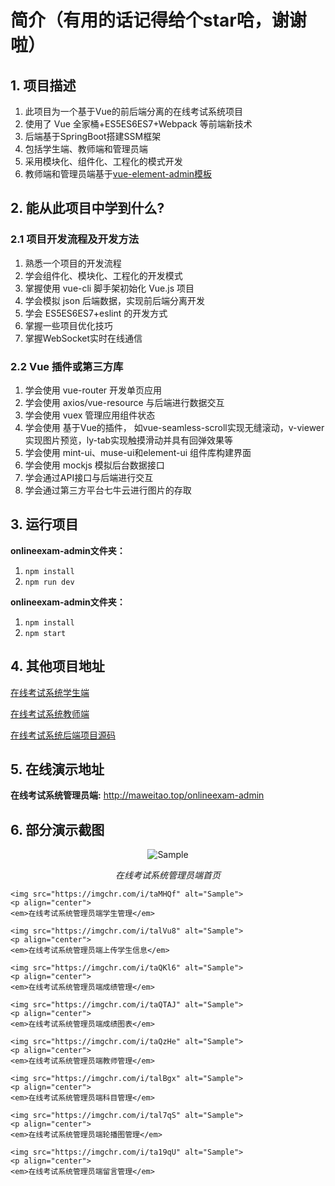 # 简介（有用的话记得给个star哈，谢谢啦）

## 1. 项目描述

1. 此项目为一个基于Vue的前后端分离的在线考试系统项目
2. 使用了 Vue 全家桶+ES5ES6ES7+Webpack 等前端新技术 
3. 后端基于SpringBoot搭建SSM框架
4. 包括学生端、教师端和管理员端 
5. 采用模块化、组件化、工程化的模式开发
6. 教师端和管理员端基于[vue-element-admin模板](https://github.com/PanJiaChen/vue-element-admin)

## 2. 能从此项目中学到什么? 

### 2.1 项目开发流程及开发方法 

1. 熟悉一个项目的开发流程
2. 学会组件化、模块化、工程化的开发模式 
3. 掌握使用 vue-cli 脚手架初始化 Vue.js 项目
4. 学会模拟 json 后端数据，实现前后端分离开发 
5. 学会 ES5ES6ES7+eslint 的开发方式 
6. 掌握一些项目优化技巧 
7. 掌握WebSocket实时在线通信

### 2.2 Vue 插件或第三方库

1. 学会使用 vue-router 开发单页应用 
2. 学会使用 axios/vue-resource 与后端进行数据交互
3. 学会使用 vuex 管理应用组件状态
4. 学会使用 基于Vue的插件， 如vue-seamless-scroll实现无缝滚动，v-viewer实现图片预览，ly-tab实现触摸滑动并具有回弹效果等
5. 学会使用 mint-ui、muse-ui和element-ui 组件库构建界面
6. 学会使用 mockjs 模拟后台数据接口
7. 学会通过API接口与后端进行交互  
8. 学会通过第三方平台七牛云进行图片的存取  

## 3. 运行项目

**onlineexam-admin文件夹：**

1. `npm install`
2. `npm run dev`

**onlineexam-admin文件夹：**

1. `npm install`
2. `npm start`

## 4. 其他项目地址

[在线考试系统学生端](https://github.com/FrontDemon/onlineexam-student)

[在线考试系统教师端](https://github.com/FrontDemon/onlineexam-teacher)

[在线考试系统后端项目源码](https://github.com/FrontDemon/onlineexam-system-backend)

## 5. 在线演示地址

**在线考试系统管理员端:** http://maweitao.top/onlineexam-admin

## 6. 部分演示截图

<p align="center">
	<img src="https://imgchr.com/i/taMuqg" alt="Sample">
	<p align="center">
    <em>在线考试系统管理员端首页</em>
  </p>
  
  	<img src="https://imgchr.com/i/taMHQf" alt="Sample">
	<p align="center">
    <em>在线考试系统管理员端学生管理</em>
  </p>
      
  	<img src="https://imgchr.com/i/talVu8" alt="Sample">
	<p align="center">
    <em>在线考试系统管理员端上传学生信息</em>
  </p>
  
  	<img src="https://imgchr.com/i/taQKl6" alt="Sample">
	<p align="center">
    <em>在线考试系统管理员端成绩管理</em>
  </p>
  
  	<img src="https://imgchr.com/i/taQTAJ" alt="Sample">
	<p align="center">
    <em>在线考试系统管理员端成绩图表</em>
  </p>
    
  	<img src="https://imgchr.com/i/taQzHe" alt="Sample">
	<p align="center">
    <em>在线考试系统管理员端教师管理</em>
  </p>
    
  	<img src="https://imgchr.com/i/talBgx" alt="Sample">
	<p align="center">
    <em>在线考试系统管理员端科目管理</em>
  </p>
  
      
  	<img src="https://imgchr.com/i/tal7qS" alt="Sample">
	<p align="center">
    <em>在线考试系统管理员端轮播图管理</em>
  </p>
      
  	<img src="https://imgchr.com/i/ta19qU" alt="Sample">
	<p align="center">
    <em>在线考试系统管理员端留言管理</em>
  </p>
</p>


